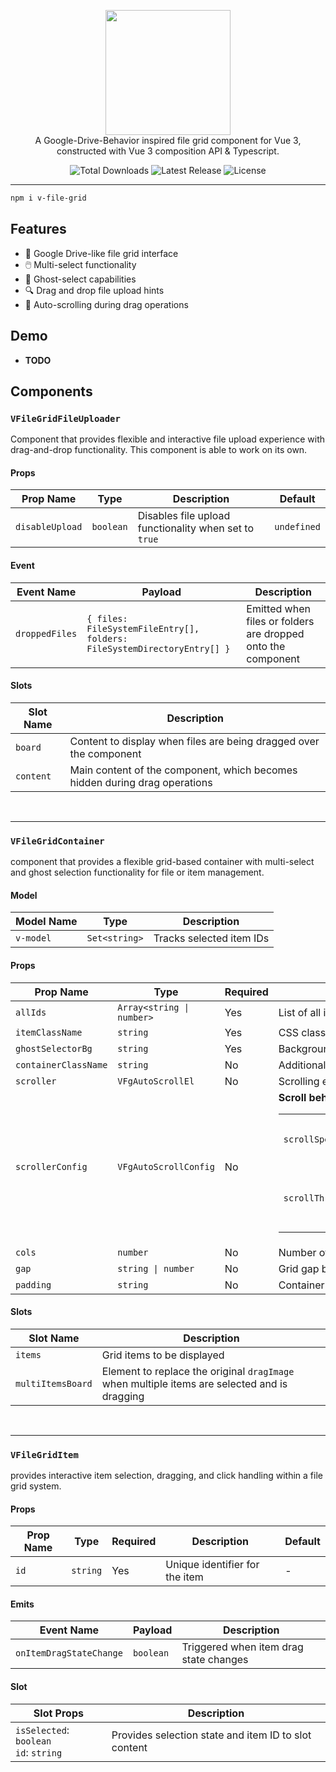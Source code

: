 <p align="center">
    <a href="https://vcalendar.io/" target="_blank">
      <img width="200" src="https://i.imgur.com/NzMBpZ2.pngv-calendar/hero.png">
    </a>
    <br>
    A Google-Drive-Behavior inspired file grid component for Vue 3, constructed with Vue 3 composition API & Typescript.
</p>

<p align="center">
    <img src="https://img.shields.io/npm/dt/v-file-grid.svg" alt="Total Downloads">
    <img src="https://img.shields.io/npm/v/v-file-grid.svg" alt="Latest Release">
    <!-- <img src="https://img.shields.io/npm/v/v-file-grid.svg" alt="Next Release"> -->
    <img src="https://img.shields.io/npm/l/v-file-grid.svg" alt="License">
</p>

---

```bash
npm i v-file-grid
```

## Features

- 📂 Google Drive-like file grid interface
- 🖱️ Multi-select functionality
- 👻 Ghost-select capabilities
- 🔍 Drag and drop file upload hints
- 📜 Auto-scrolling during drag operations

## Demo

- **TODO**

## Components

### `VFileGridFileUploader`

<p>Component that provides flexible and interactive file upload experience with drag-and-drop functionality. This component is able to work on its own.</p>

#### Props

| Prop Name       | Type      | Description                                           | Default     |
| --------------- | --------- | ----------------------------------------------------- | ----------- |
| `disableUpload` | `boolean` | Disables file upload functionality when set to `true` | `undefined` |

#### Event

| Event Name     | Payload                                                                 | Description                                                  |
| -------------- | ----------------------------------------------------------------------- | ------------------------------------------------------------ |
| `droppedFiles` | `{ files: FileSystemFileEntry[], folders: FileSystemDirectoryEntry[] }` | Emitted when files or folders are dropped onto the component |

#### Slots

| Slot Name | Description                                                                |
| --------- | -------------------------------------------------------------------------- |
| `board`   | Content to display when files are being dragged over the component         |
| `content` | Main content of the component, which becomes hidden during drag operations |

<br/>

---

### `VFileGridContainer`

<p>component that provides a flexible grid-based container with multi-select and ghost selection functionality for file or item management.</p>

#### Model

| Model Name | Type          | Description              |
| ---------- | ------------- | ------------------------ |
| `v-model`  | `Set<string>` | Tracks selected item IDs |

#### Props

<table>
  <thead>
    <tr>
      <th>Prop Name</th>
      <th>Type</th>
      <th>Required</th>
      <th>Description</th>
      <th>Default</th>
    </tr>
  </thead>
  <tbody>
    <tr>
      <td><code>allIds</code></td>
      <td><code>Array&lt;string | number&gt;</code></td>
      <td>Yes</td>
      <td>List of all item IDs</td>
      <td>-</td>
    </tr>
    <tr>
      <td><code>itemClassName</code></td>
      <td><code>string</code></td>
      <td>Yes</td>
      <td>CSS class for individual items</td>
      <td>-</td>
    </tr>
    <tr>
      <td><code>ghostSelectorBg</code></td>
      <td><code>string</code></td>
      <td>Yes</td>
      <td>Background color for ghost selector</td>
      <td>-</td>
    </tr>
    <tr>
      <td><code>containerClassName</code></td>
      <td><code>string</code></td>
      <td>No</td>
      <td>Additional CSS class for container</td>
      <td><code>undefined</code></td>
    </tr>
    <tr>
      <td><code>scroller</code></td>
      <td><code>VFgAutoScrollEl</code></td>
      <td>No</td>
      <td>Scrolling element</td>
      <td><code>'window'</code></td>
    </tr>
    <tr>
      <td><code>scrollerConfig</code></td>
      <td><code>VFgAutoScrollConfig</code></td>
      <td>No</td>
      <td>
        <strong>Scroll behavior configuration:</strong>
        <table>
          <tr>
            <td><code>scrollSpeed</code></td>
            <td>will be how many px each <code>requestAnimationFrame</code> when auto-scrolling</td>
          </tr>
          <tr>
            <td><code>scrollThreshold</code></td>
            <td>is the height of the auto scrolling sensing zone relative the height of the assigned scroller</td>
          </tr>
        </table>
      </td>
      <td><code>{ scrollSpeed: 5, scrollThreshold: 0.2 }</code></td>
    </tr>
    <tr>
      <td><code>cols</code></td>
      <td><code>number</code></td>
      <td>No</td>
      <td>Number of grid columns</td>
      <td><code>6</code></td>
    </tr>
    <tr>
      <td><code>gap</code></td>
      <td><code>string | number</code></td>
      <td>No</td>
      <td>Grid gap between items</td>
      <td><code>24</code></td>
    </tr>
    <tr>
      <td><code>padding</code></td>
      <td><code>string</code></td>
      <td>No</td>
      <td>Container padding</td>
      <td><code>'40px'</code></td>
    </tr>
  </tbody>
</table>

#### Slots

| Slot Name         | Description                                                                                  |
| ----------------- | -------------------------------------------------------------------------------------------- |
| `items`           | Grid items to be displayed                                                                   |
| `multiItemsBoard` | Element to replace the original `dragImage` when multiple items are selected and is dragging |

<br/>

---

### `VFileGridItem`

provides interactive item selection, dragging, and click handling within a file grid system.

#### Props

<table>
  <thead>
    <tr>
      <th>Prop Name</th>
      <th>Type</th>
      <th>Required</th>
      <th>Description</th>
      <th>Default</th>
    </tr>
  </thead>
  <tbody>
    <tr>
      <td><code>id</code></td>
      <td><code>string</code></td>
      <td>Yes</td>
      <td>Unique identifier for the item</td>
      <td>-</td>
    </tr>
  </tbody>
</table>

#### Emits

<table>
  <thead>
    <tr>
      <th>Event Name</th>
      <th>Payload</th>
      <th>Description</th>
    </tr>
  </thead>
  <tbody>
    <tr>
      <td><code>onItemDragStateChange</code></td>
      <td><code>boolean</code></td>
      <td>Triggered when item drag state changes</td>
    </tr>
  </tbody>
</table>

#### Slot

<table>
  <thead>
    <tr>
      <th>Slot Props</th>
      <th>Description</th>
    </tr>
  </thead>
  <tbody>
    <tr>
      <td><code>isSelected</code>: <code>boolean</code><br><code>id</code>: <code>string</code></td>
      <td>Provides selection state and item ID to slot content</td>
    </tr>
  </tbody>
</table>

